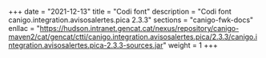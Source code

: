 +++
date        = "2021-12-13"
title       = "Codi font"
description = "Codi font canigo.integration.avisosalertes.pica 2.3.3"
sections    = "canigo-fwk-docs"
enllac		= "https://hudson.intranet.gencat.cat/nexus/repository/canigo-maven2/cat/gencat/ctti/canigo.integration.avisosalertes.pica/2.3.3/canigo.integration.avisosalertes.pica-2.3.3-sources.jar"
weight		= 1
+++
